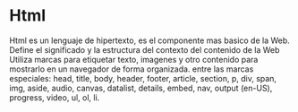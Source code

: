 # Html
<p>
        Html es un lenguaje de hipertexto, es el componente mas basico de la Web.
        Define el significado y la estructura del contexto del contenido de la Web
        Utiliza marcas para etiquetar texto, imagenes y otro contenido para mostrarlo en un navegador de forma organizada.
        entre las marcas especiales:
        head, title, body, header, footer, article, section, p, div, span, 
        img, aside, audio, canvas, datalist, details, embed, nav, output (en-US), 
        progress, video, ul, ol, li.
<p>
